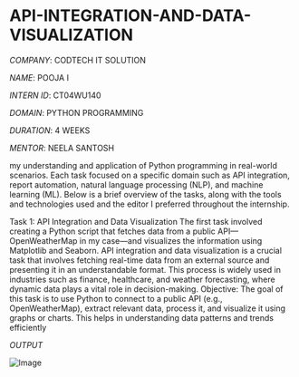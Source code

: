 # API-INTEGRATION-AND-DATA-VISUALIZATION

*COMPANY*: CODTECH IT SOLUTION

*NAME*: POOJA I

*INTERN ID*: CT04WU140

*DOMAIN*: PYTHON PROGRAMMING

*DURATION*: 4 WEEKS

*MENTOR*: NEELA SANTOSH

my understanding and application of Python programming in real-world scenarios. Each task focused on a specific domain such as API integration, report automation, natural language processing (NLP), and machine learning (ML). Below is a brief overview of the tasks, along with the tools and technologies used and the editor I preferred throughout the internship.

Task 1: API Integration and Data Visualization
The first task involved creating a Python script that fetches data from a public API—OpenWeatherMap in my case—and visualizes the information using Matplotlib and Seaborn.
API integration and data visualization is a crucial task that involves fetching real-time data from an external source and presenting it in an understandable format. This process is widely used in industries such as finance, healthcare, and weather forecasting, where dynamic data plays a vital role in decision-making.
Objective:
The goal of this task is to use Python to connect to a public API (e.g., OpenWeatherMap), extract relevant data, process it, and visualize it using graphs or charts. This helps in understanding data patterns and trends efficiently

*OUTPUT*

![Image](https://github.com/user-attachments/assets/2708a5fe-ece8-4dc0-b07f-67bf9296dee1)
